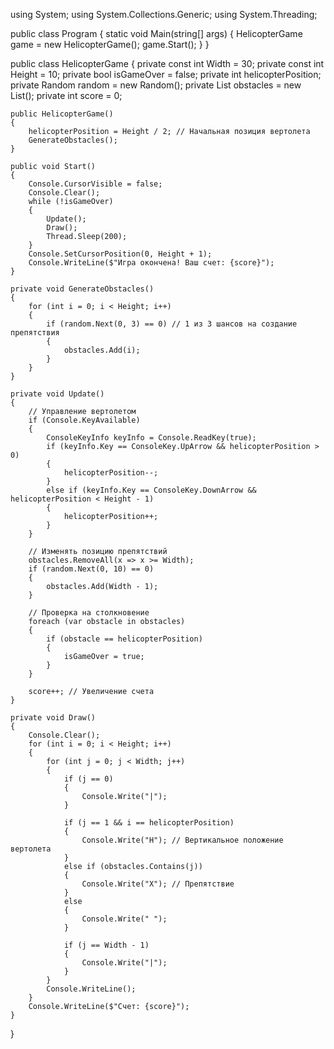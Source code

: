 using System;
using System.Collections.Generic;
using System.Threading;

public class Program
{
    static void Main(string[] args)
    {
        HelicopterGame game = new HelicopterGame();
        game.Start();
    }
}

public class HelicopterGame
{
    private const int Width = 30;
    private const int Height = 10;
    private bool isGameOver = false;
    private int helicopterPosition;
    private Random random = new Random();
    private List<int> obstacles = new List<int>();
    private int score = 0;

    public HelicopterGame()
    {
        helicopterPosition = Height / 2; // Начальная позиция вертолета
        GenerateObstacles();
    }

    public void Start()
    {
        Console.CursorVisible = false;
        Console.Clear();
        while (!isGameOver)
        {
            Update();
            Draw();
            Thread.Sleep(200);
        }
        Console.SetCursorPosition(0, Height + 1);
        Console.WriteLine($"Игра окончена! Ваш счет: {score}");
    }

    private void GenerateObstacles()
    {
        for (int i = 0; i < Height; i++)
        {
            if (random.Next(0, 3) == 0) // 1 из 3 шансов на создание препятствия
            {
                obstacles.Add(i);
            }
        }
    }

    private void Update()
    {
        // Управление вертолетом
        if (Console.KeyAvailable)
        {
            ConsoleKeyInfo keyInfo = Console.ReadKey(true);
            if (keyInfo.Key == ConsoleKey.UpArrow && helicopterPosition > 0)
            {
                helicopterPosition--;
            }
            else if (keyInfo.Key == ConsoleKey.DownArrow && helicopterPosition < Height - 1)
            {
                helicopterPosition++;
            }
        }

        // Изменять позицию препятствий
        obstacles.RemoveAll(x => x >= Width);
        if (random.Next(0, 10) == 0)
        {
            obstacles.Add(Width - 1);
        }

        // Проверка на столкновение
        foreach (var obstacle in obstacles)
        {
            if (obstacle == helicopterPosition)
            {
                isGameOver = true;
            }
        }

        score++; // Увеличение счета
    }

    private void Draw()
    {
        Console.Clear();
        for (int i = 0; i < Height; i++)
        {
            for (int j = 0; j < Width; j++)
            {
                if (j == 0)
                {
                    Console.Write("|");
                }
                
                if (j == 1 && i == helicopterPosition)
                {
                    Console.Write("H"); // Вертикальное положение вертолета
                }
                else if (obstacles.Contains(j))
                {
                    Console.Write("X"); // Препятствие
                }
                else
                {
                    Console.Write(" ");
                }
                
                if (j == Width - 1)
                {
                    Console.Write("|");
                }
            }
            Console.WriteLine();
        }
        Console.WriteLine($"Счет: {score}");
    }
}
